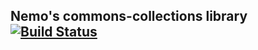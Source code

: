 ## Nemo's commons-collections library [![Build Status](https://travis-ci.org/nemosrc/commons-collections.svg?branch=master)](https://travis-ci.org/nemosrc/commons-collections)

